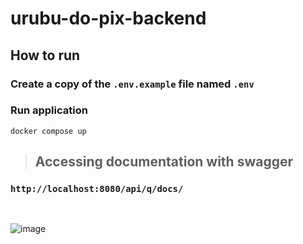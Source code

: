 # urubu-do-pix-backend

## How to run

### Create a copy of the `.env.example` file named `.env`

### Run application

~~~
docker compose up
~~~

> ## Accessing documentation with swagger

### `http://localhost:8080/api/q/docs/`

<br>

![image](https://github.com/user-attachments/assets/e6fbe632-38ce-4206-a8e0-160e328dc4f2)
